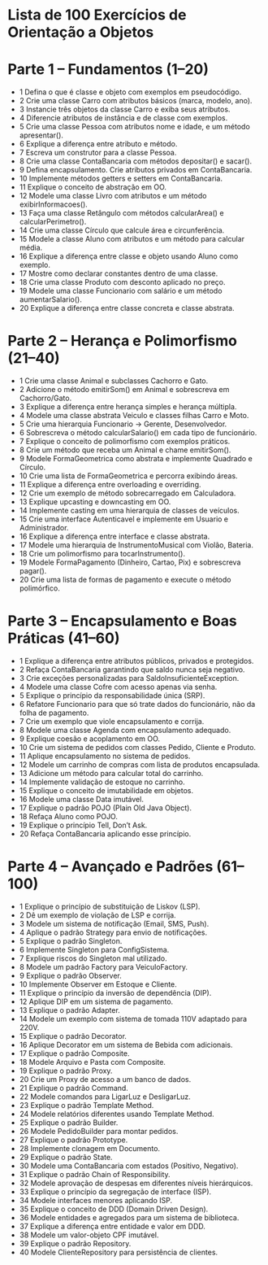 # Lista de 100 Exercícios de Orientação a Objetos

# Parte 1 – Fundamentos (1–20)

- 1 Defina o que é classe e objeto com exemplos em pseudocódigo.
- 2 Crie uma classe Carro com atributos básicos (marca, modelo, ano).
- 3 Instancie três objetos da classe Carro e exiba seus atributos.
- 4 Diferencie atributos de instância e de classe com exemplos.
- 5 Crie uma classe Pessoa com atributos nome e idade, e um método apresentar().
- 6 Explique a diferença entre atributo e método.
- 7 Escreva um construtor para a classe Pessoa.
- 8 Crie uma classe ContaBancaria com métodos depositar() e sacar().
- 9 Defina encapsulamento. Crie atributos privados em ContaBancaria.
- 10 Implemente métodos getters e setters em ContaBancaria.
- 11 Explique o conceito de abstração em OO.
- 12 Modele uma classe Livro com atributos e um método exibirInformacoes().
- 13 Faça uma classe Retângulo com métodos calcularArea() e calcularPerimetro().
- 14 Crie uma classe Círculo que calcule área e circunferência.
- 15 Modele a classe Aluno com atributos e um método para calcular média.
- 16 Explique a diferença entre classe e objeto usando Aluno como exemplo.
- 17 Mostre como declarar constantes dentro de uma classe.
- 18 Crie uma classe Produto com desconto aplicado no preço.
- 19 Modele uma classe Funcionario com salário e um método aumentarSalario().
- 20 Explique a diferença entre classe concreta e classe abstrata.


# Parte 2 – Herança e Polimorfismo (21–40)
- 1 Crie uma classe Animal e subclasses Cachorro e Gato.
- 2 Adicione o método emitirSom() em Animal e sobrescreva em Cachorro/Gato.
- 3 Explique a diferença entre herança simples e herança múltipla.
- 4 Modele uma classe abstrata Veiculo e classes filhas Carro e Moto.
- 5 Crie uma hierarquia Funcionario → Gerente, Desenvolvedor.
- 6 Sobrescreva o método calcularSalario() em cada tipo de funcionário.
- 7 Explique o conceito de polimorfismo com exemplos práticos.
- 8 Crie um método que receba um Animal e chame emitirSom().
- 9 Modele FormaGeometrica como abstrata e implemente Quadrado e Círculo.
- 10 Crie uma lista de FormaGeometrica e percorra exibindo áreas.
- 11 Explique a diferença entre overloading e overriding.
- 12 Crie um exemplo de método sobrecarregado em Calculadora.
- 13 Explique upcasting e downcasting em OO.
- 14 Implemente casting em uma hierarquia de classes de veículos.
- 15 Crie uma interface Autenticavel e implemente em Usuario e Administrador.
- 16 Explique a diferença entre interface e classe abstrata.
- 17 Modele uma hierarquia de InstrumentoMusical com Violão, Bateria.
- 18 Crie um polimorfismo para tocarInstrumento().
- 19 Modele FormaPagamento (Dinheiro, Cartao, Pix) e sobrescreva pagar().
- 20 Crie uma lista de formas de pagamento e execute o método polimórfico.

# Parte 3 – Encapsulamento e Boas Práticas (41–60)

- 1 Explique a diferença entre atributos públicos, privados e protegidos.
- 2 Refaça ContaBancaria garantindo que saldo nunca seja negativo.
- 3 Crie exceções personalizadas para SaldoInsuficienteException.
- 4 Modele uma classe Cofre com acesso apenas via senha.
- 5 Explique o princípio da responsabilidade única (SRP).
- 6 Refatore Funcionario para que só trate dados do funcionário, não da folha de pagamento.
- 7 Crie um exemplo que viole encapsulamento e corrija.
- 8 Modele uma classe Agenda com encapsulamento adequado.
- 9 Explique coesão e acoplamento em OO.
- 10 Crie um sistema de pedidos com classes Pedido, Cliente e Produto.
- 11 Aplique encapsulamento no sistema de pedidos.
- 12 Modele um carrinho de compras com lista de produtos encapsulada.
- 13 Adicione um método para calcular total do carrinho.
- 14 Implemente validação de estoque no carrinho.
- 15 Explique o conceito de imutabilidade em objetos.
- 16 Modele uma classe Data imutável.
- 17 Explique o padrão POJO (Plain Old Java Object).
- 18 Refaça Aluno como POJO.
- 19 Explique o princípio Tell, Don’t Ask.
- 20 Refaça ContaBancaria aplicando esse princípio.

# Parte 4 – Avançado e Padrões (61–100)

- 1 Explique o princípio de substituição de Liskov (LSP).
- 2 Dê um exemplo de violação de LSP e corrija.
- 3 Modele um sistema de notificação (Email, SMS, Push).
- 4 Aplique o padrão Strategy para envio de notificações.
- 5 Explique o padrão Singleton.
- 6 Implemente Singleton para ConfigSistema.
- 7 Explique riscos do Singleton mal utilizado.
- 8 Modele um padrão Factory para VeiculoFactory.
- 9 Explique o padrão Observer.
- 10 Implemente Observer em Estoque e Cliente.
- 11 Explique o princípio da inversão de dependência (DIP).
- 12 Aplique DIP em um sistema de pagamento.
- 13 Explique o padrão Adapter.
- 14 Modele um exemplo com sistema de tomada 110V adaptado para 220V.
- 15 Explique o padrão Decorator.
- 16 Aplique Decorator em um sistema de Bebida com adicionais.
- 17 Explique o padrão Composite.
- 18 Modele Arquivo e Pasta com Composite.
- 19 Explique o padrão Proxy.
- 20 Crie um Proxy de acesso a um banco de dados.
- 21 Explique o padrão Command.
- 22 Modele comandos para LigarLuz e DesligarLuz.
- 23 Explique o padrão Template Method.
- 24 Modele relatórios diferentes usando Template Method.
- 25 Explique o padrão Builder.
- 26 Modele PedidoBuilder para montar pedidos.
- 27 Explique o padrão Prototype.
- 28 Implemente clonagem em Documento.
- 29 Explique o padrão State.
- 30 Modele uma ContaBancaria com estados (Positivo, Negativo).
- 31 Explique o padrão Chain of Responsibility.
- 32 Modele aprovação de despesas em diferentes níveis hierárquicos.
- 33 Explique o princípio da segregação de interface (ISP).
- 34 Modele interfaces menores aplicando ISP.
- 35 Explique o conceito de DDD (Domain Driven Design).
- 36 Modele entidades e agregados para um sistema de biblioteca.
- 37 Explique a diferença entre entidade e valor em DDD.
- 38 Modele um valor-objeto CPF imutável.
- 39 Explique o padrão Repository.
- 40 Modele ClienteRepository para persistência de clientes.